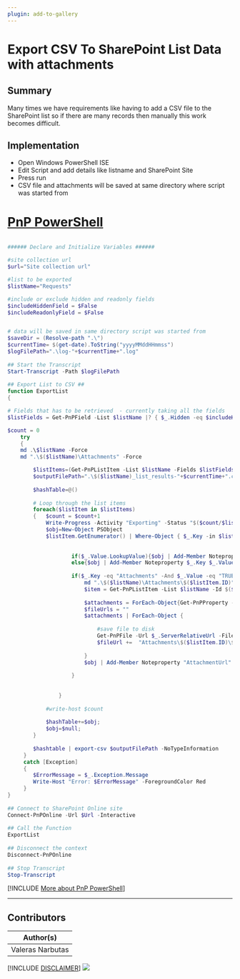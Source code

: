 ```yaml
---
plugin: add-to-gallery
---
```


# Export CSV To SharePoint List Data with attachments

## Summary

Many times we have requirements like having to add a CSV file to the SharePoint list so if there are many records then manually this work becomes difficult.

## Implementation

- Open Windows PowerShell ISE
- Edit Script and add details like listname and SharePoint Site
- Press run
- CSV file and attachments will be saved at same directory where script was started from

# [PnP PowerShell](#tab/pnpps)
```powershell

###### Declare and Initialize Variables ######  

#site collection url
$url="Site collection url"

#list to be exported  
$listName="Requests"

#include or exclude hidden and readonly fields
$includeHiddenField = $False
$includeReadonlyField = $False


# data will be saved in same directory script was started from
$saveDir = (Resolve-path ".\")  
$currentTime= $(get-date).ToString("yyyyMMddHHmmss")  
$logFilePath=".\log-"+$currentTime+".log"  
 
## Start the Transcript  
Start-Transcript -Path $logFilePath   
 
## Export List to CSV ##  
function ExportList  
{  

# Fields that has to be retrieved  - currently taking all the fields 
$listFields = Get-PnPField -List $listName |? { $_.Hidden -eq $includeHiddenField -AND $_.ReadOnlyField -eq $includeReadonlyField} | Select -ExpandProperty internalname

$count = 0
    try  
    {  
    md .\$listName -Force
    md ".\$($listName)\Attachments" -Force

        $listItems=(Get-PnPListItem -List $listName -Fields $listFields -PageSize 1000).FieldValues  
        $outputFilePath=".\$($listName)_list_results-"+$currentTime+".csv"  
            
        $hashTable=@()  
        
        # Loop through the list items  
        foreach($listItem in $listItems)  
        {   $count = $count+1
            Write-Progress -Activity "Exporting" -Status "$($count/$listItems.Count*100)% Complete:" -PercentComplete $($count/$listItems.Count*100)
            $obj=New-Object PSObject              
            $listItem.GetEnumerator() | Where-Object { $_.Key -in $listFields }| ForEach-Object{ 
                    
                    
                    if($_.Value.LookupValue){$obj | Add-Member Noteproperty $_.Key $_.Value.LookupValue}
                    else{$obj | Add-Member Noteproperty $_.Key $_.Value}
                    
                    if($_.Key -eq "Attachments" -And $_.Value -eq "TRUE"){
                        md ".\$($listName)\Attachments\$($listItem.ID)" -Force
                        $item = Get-PnPListItem -List $listName -Id $($listItem.ID)
                        
                        $attachments = ForEach-Object{Get-PnPProperty -ClientObject $item -Property "AttachmentFiles"}
                        $fileUrls = ""
                        $attachments | ForEach-Object {
                            
                            #save file to disk
                            Get-PnPFile -Url $_.ServerRelativeUrl -FileName $_.FileName -Path ".\$($listName)\Attachments\$($listItem.ID)"  -AsFile -Force
                            $fileUrl +=  "Attachments\$($listItem.ID)\$($_.FileName);"
 
                        } 
                        $obj | Add-Member Noteproperty "AttachmentUrl" "$fileUrl"
                       
                    }
                    
                   
                }
                 
            #write-host $count
            
            $hashTable+=$obj;  
            $obj=$null;  
        }  
  
        $hashtable | export-csv $outputFilePath -NoTypeInformation  
     }  
     catch [Exception]  
     {  
        $ErrorMessage = $_.Exception.Message         
        Write-Host "Error: $ErrorMessage" -ForegroundColor Red          
     }  
}  
 
## Connect to SharePoint Online site  
Connect-PnPOnline -Url $Url -Interactive
 
## Call the Function  
ExportList  
 
## Disconnect the context  
Disconnect-PnPOnline  
 
## Stop Transcript  
Stop-Transcript    

```
[!INCLUDE [More about PnP PowerShell](../../docfx/includes/MORE-PNPPS.md)]
***

## Contributors

| Author(s) |
|-----------|
| Valeras Narbutas |

[!INCLUDE [DISCLAIMER](../../docfx/includes/DISCLAIMER.md)]
<img src="https://telemetry.sharepointpnp.com/script-samples/scripts/spo-export-sharepoint-list-items-to-csv" aria-hidden="true" />